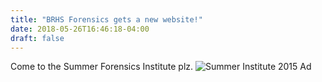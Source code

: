 ```yaml
---
title: "BRHS Forensics gets a new website!"
date: 2018-05-26T16:46:18-04:00
draft: false
---  
```

Come to the Summer Forensics Institute plz.
![**Summer Institute 2015 Ad**](https://youtu.be/J1BZQ9ITatU)

